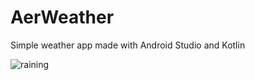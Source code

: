 # AerWeather

Simple weather app made with Android Studio and Kotlin

![raining](https://gifyu.com/image/U0me)
